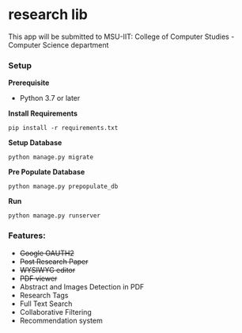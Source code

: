 # research lib
This app will be submitted to MSU-IIT: College of Computer Studies - Computer Science department

### Setup

**Prerequisite**
 - Python 3.7 or later

**Install Requirements**

```pip install -r requirements.txt```

**Setup Database**

```python manage.py migrate```

**Pre Populate Database**

```python manage.py prepopulate_db```

**Run**

```python manage.py runserver```

### Features:
- ~~Google OAUTH2~~
- ~~Post Research Paper~~
- ~~WYSIWYG editor~~
- ~~PDF viewer~~
- Abstract and Images Detection in PDF
- Research Tags
- Full Text Search
- Collaborative Filtering
- Recommendation system
